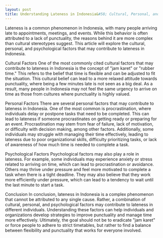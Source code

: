 ```yaml
---
layout: post
title: Understanding Lateness in Indonesia&#58; Cultural, Personal, and Psychological Factors
---
```


Lateness is a common phenomenon in Indonesia, with many people arriving late to appointments, meetings, and events. While this behavior is often attributed to a lack of punctuality, the reasons behind it are more complex than cultural stereotypes suggest. This article will explore the cultural, personal, and psychological factors that may contribute to lateness in Indonesia.

Cultural Factors
One of the most commonly cited cultural factors that may contribute to lateness in Indonesia is the concept of "jam karet" or "rubber time." This refers to the belief that time is flexible and can be adjusted to fit the situation. This cultural belief can lead to a more relaxed attitude towards punctuality, where being a few minutes late is not seen as a big deal. As a result, many people in Indonesia may not feel the same urgency to arrive on time as those from cultures where punctuality is highly valued.

Personal Factors
There are several personal factors that may contribute to lateness in Indonesia. One of the most common is procrastination, where individuals delay or postpone tasks that need to be completed. This can lead to lateness if someone procrastinates on getting ready or preparing for an event. Procrastination may stem from fear of failure, lack of motivation, or difficulty with decision making, among other factors. Additionally, some individuals may struggle with managing their time effectively, leading to lateness due to poor organizational skills, difficulty prioritizing tasks, or lack of awareness of how much time is needed to complete a task.

Psychological Factors
Psychological factors may also play a role in lateness. For example, some individuals may experience anxiety or stress related to arriving on time, which can lead to procrastination or avoidance. Others may thrive under pressure and feel more motivated to complete a task when there is a tight deadline. They may also believe that they work more efficiently under pressure, which can lead to a tendency to wait until the last minute to start a task.

Conclusion
In conclusion, lateness in Indonesia is a complex phenomenon that cannot be attributed to any single cause. Rather, a combination of cultural, personal, and psychological factors may contribute to lateness in different individuals. Understanding these factors can help individuals and organizations develop strategies to improve punctuality and manage time more effectively. Ultimately, the goal should not be to eradicate "jam karet" or force people to adhere to strict timetables, but rather to find a balance between flexibility and punctuality that works for everyone involved.
